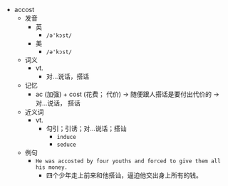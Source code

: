 - accost
  - 发音
    - 英
      - `/ə'kɔst/`
    - 美
      - `/ə'kɔst/`
  - 词义
    - vt.
      - 对…说话，搭话
  - 记忆
    - ac (加强) + cost (花费； 代价) → 随便跟人搭话是要付出代价的 → 对…说话， 搭话
  - 近义词
    - vt.
      - 勾引；引诱；对…说话；搭讪
        - `induce`
        - `seduce`
  - 例句
    - `He was accosted by four youths and forced to give them all his money.`
      - 四个少年走上前来和他搭讪，逼迫他交出身上所有的钱。

